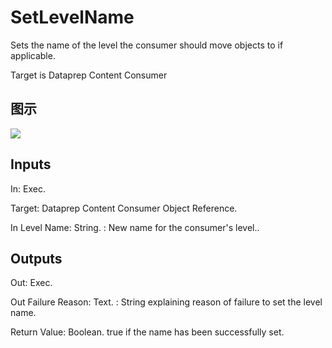 # SetLevelName

Sets the name of the level the consumer should move objects to if applicable.

Target is Dataprep Content Consumer

## 图示

![]($-20221218-18361388.png)

## Inputs

In: Exec.

Target: Dataprep Content Consumer Object Reference.

In Level Name: String. : New name for the consumer's level..  

## Outputs

Out: Exec.

Out Failure Reason: Text. : String explaining reason of failure to set the level name.

Return Value: Boolean. true if the name has been successfully set.

